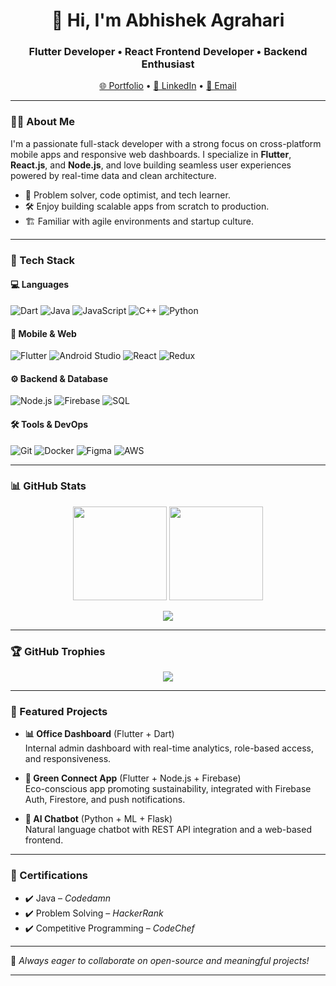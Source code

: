 <h1 align="center">👋 Hi, I'm Abhishek Agrahari</h1>
<h3 align="center">Flutter Developer • React Frontend Developer • Backend Enthusiast</h3>

<p align="center">
  <a href="https://abhishek-agrahari-portfolio.vercel.app" target="_blank">🌐 Portfolio</a> • 
  <a href="https://www.linkedin.com/in/abhishek-agrahari22" target="_blank">💼 LinkedIn</a> • 
  <a href="mailto:abhishekagrahari22@gmail.com">📧 Email</a>
</p>

---

### 🧑‍💻 About Me

I'm a passionate full-stack developer with a strong focus on cross-platform mobile apps and responsive web dashboards. I specialize in **Flutter**, **React.js**, and **Node.js**, and love building seamless user experiences powered by real-time data and clean architecture.

- 🧠 Problem solver, code optimist, and tech learner.
- 🛠️ Enjoy building scalable apps from scratch to production.
- 🏗️ Familiar with agile environments and startup culture.

---

### 🚀 Tech Stack

#### 💻 Languages
![Dart](https://img.shields.io/badge/Dart-0175C2?style=flat&logo=dart)
![Java](https://img.shields.io/badge/Java-orange?style=flat&logo=java)
![JavaScript](https://img.shields.io/badge/JavaScript-yellow?style=flat&logo=javascript)
![C++](https://img.shields.io/badge/C++-00599C?style=flat&logo=cplusplus)
![Python](https://img.shields.io/badge/Python-3776AB?style=flat&logo=python)

#### 📱 Mobile & Web
![Flutter](https://img.shields.io/badge/Flutter-02569B?style=flat&logo=flutter)
![Android Studio](https://img.shields.io/badge/Android%20Studio-3DDC84?style=flat&logo=android-studio)
![React](https://img.shields.io/badge/React-20232A?style=flat&logo=react)
![Redux](https://img.shields.io/badge/Redux-764ABC?style=flat&logo=redux)

#### ⚙️ Backend & Database
![Node.js](https://img.shields.io/badge/Node.js-339933?style=flat&logo=node.js)
![Firebase](https://img.shields.io/badge/Firebase-FFCA28?style=flat&logo=firebase)
![SQL](https://img.shields.io/badge/SQL-4479A1?style=flat&logo=mysql)

#### 🛠️ Tools & DevOps
![Git](https://img.shields.io/badge/Git-F05032?style=flat&logo=git)
![Docker](https://img.shields.io/badge/Docker-2496ED?style=flat&logo=docker)
![Figma](https://img.shields.io/badge/Figma-F24E1E?style=flat&logo=figma)
![AWS](https://img.shields.io/badge/AWS-232F3E?style=flat&logo=amazon-aws)

---

### 📊 GitHub Stats

<p align="center">
  <img src="https://github-readme-stats.vercel.app/api?username=AbhishekAgrahari22&show_icons=true&theme=github_dark" height="150" />
  <img src="https://github-readme-streak-stats.herokuapp.com?user=AbhishekAgrahari22&theme=github-dark" height="150" />
</p>

<p align="center">
  <img src="https://github-readme-activity-graph.vercel.app/graph?username=AbhishekAgrahari22&theme=react-dark" />
</p>

---

### 🏆 GitHub Trophies

<p align="center">
  <img src="https://github-profile-trophy.vercel.app/?username=AbhishekAgrahari22&theme=onedark&margin-w=10&no-frame=true" />
</p>

---

### 📌 Featured Projects

- **📊 Office Dashboard** (Flutter + Dart)  
  Internal admin dashboard with real-time analytics, role-based access, and responsiveness.

- **🌱 Green Connect App** (Flutter + Node.js + Firebase)  
  Eco-conscious app promoting sustainability, integrated with Firebase Auth, Firestore, and push notifications.

- **🤖 AI Chatbot** (Python + ML + Flask)  
  Natural language chatbot with REST API integration and a web-based frontend.

---

### 🧾 Certifications

- ✔️ Java – *Codedamn*  
- ✔️ Problem Solving – *HackerRank*  
- ✔️ Competitive Programming – *CodeChef*

---

📣 *Always eager to collaborate on open-source and meaningful projects!*

---

